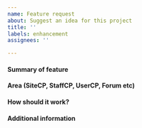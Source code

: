 ```yaml
---
name: Feature request
about: Suggest an idea for this project
title: ''
labels: enhancement
assignees: ''

---
```


#### Summary of feature


#### Area (SiteCP, StaffCP, UserCP, Forum etc)


#### How should it work?


#### Additional information
